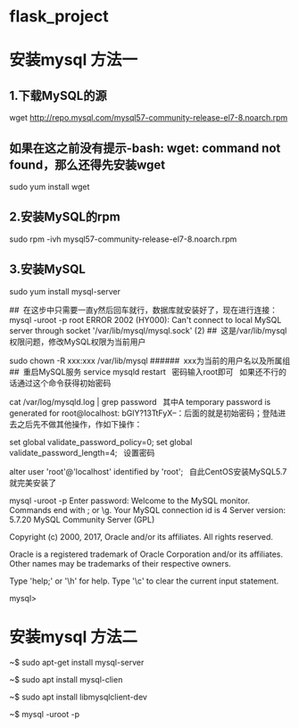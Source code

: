 # flask_project

# 安装mysql 方法一
## 1.下载MySQL的源
wget http://repo.mysql.com/mysql57-community-release-el7-8.noarch.rpm

## 如果在这之前没有提示-bash: wget: command not found，那么还得先安装wget
sudo yum install wget

## 2.安装MySQL的rpm
sudo rpm -ivh mysql57-community-release-el7-8.noarch.rpm

## 3.安装MySQL
sudo yum install mysql-server

## 在这步中只需要一直y然后回车就行，数据库就安装好了，现在进行连接：
mysql -uroot -p
root
ERROR 2002 (HY000): Can't connect to local MySQL server through socket '/var/lib/mysql/mysql.sock' (2)
## 这是/var/lib/mysql权限问题，修改MySQL权限为当前用户

sudo chown -R xxx:xxx /var/lib/mysql
###### xxx为当前的用户名以及所属组 
## 重启MySQL服务
service mysqld restart
 密码输入root即可 
 如果还不行的话通过这个命令获得初始密码

cat /var/log/mysqld.log  | grep password
 其中A temporary password is generated for root@localhost: bGlY?13TtFyX–：后面的就是初始密码；登陆进去之后先不做其他操作，作如下操作：

set global validate_password_policy=0;
set global validate_password_length=4;
 设置密码

alter user 'root'@'localhost' identified by 'root';
 自此CentOS安装MySQL5.7就完美安装了

 mysql -uroot -p
Enter password:
Welcome to the MySQL monitor.  Commands end with ; or \g.
Your MySQL connection id is 4
Server version: 5.7.20 MySQL Community Server (GPL)

Copyright (c) 2000, 2017, Oracle and/or its affiliates. All rights reserved.

Oracle is a registered trademark of Oracle Corporation and/or its
affiliates. Other names may be trademarks of their respective
owners.

Type 'help;' or '\h' for help. Type '\c' to clear the current input statement.

mysql>


# 安装mysql 方法二
~$ sudo apt-get install mysql-server

~$ sudo apt install mysql-clien

~$ sudo apt install libmysqlclient-dev

~$ mysql -uroot -p




